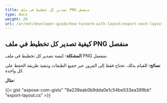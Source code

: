 ```yaml
---
title: تصدير كل تخطيط في ملف PNG منفصل
type: docs
weight: 20
url: /ar/net/developer-guide/how-to/work-with-layout/export-each-layout-in-separate-png-file/
---
```



## **كيفية تصدير كل تخطيط في ملف PNG منفصل**

**المشكلة:** كيفية تصدير كل تخطيط في ملف PNG منفصل.

**نصائح:** للقيام بذلك، تحتاج فقط إلى المرور عبر جميع الطبقات وتنفيذ طريقة الحفظ على كل واحدة.

**مثال:**

{{< gist "aspose-com-gists" "9a239eab0b9dda0e1c54be533ea399bb" "export-layout.cs" >}}
